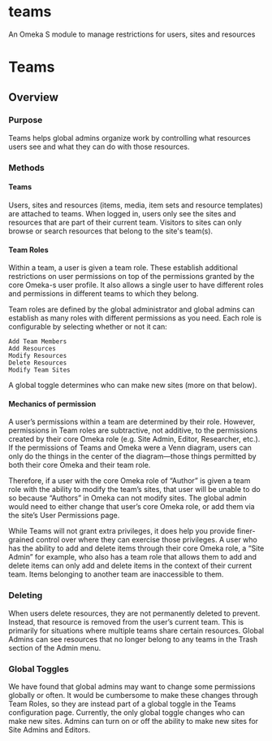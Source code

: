 # teams
An Omeka S module to manage restrictions for users, sites and resources


# Teams

## Overview

### Purpose
Teams helps global admins organize work by controlling what resources users see and what they can do with those resources. 

### Methods

#### Teams
Users, sites and resources (items, media, item sets and resource templates) are attached to teams. When logged in, users only see the sites and resources that are part of their current team. Visitors to sites can only browse or search resources that belong to the site's team(s). 

#### Team Roles
Within a team, a user is given a team role. These establish additional restrictions on user permissions on top of the permissions granted by the core Omeka-s user profile. It also allows a single user to have different roles and permissions in different teams to which they belong.

Team roles are defined by the global administrator and global admins can establish as many roles with different permissions as you need. Each role is configurable by selecting whether or not it can:

    Add Team Members
    Add Resources 
    Modify Resources
    Delete Resources    
    Modify Team Sites

A global toggle determines who can make new sites (more on that below).

#### Mechanics of permission 
A user’s permissions within a team are determined by their role. However, permissions in Team roles are subtractive, not additive, to the permissions created by their core Omeka role (e.g. Site Admin, Editor, Researcher, etc.). If the permissions of Teams and Omeka were a Venn diagram, users can only do the things in the center of the diagram—those things permitted by both their core Omeka and their team role. 

Therefore, if a user with the core Omeka role of “Author” is given a team role with the ability to modify the team’s sites, that user will be unable to do so because “Authors” in Omeka can not modify sites. The global admin would need to either change that user’s core Omeka role, or add them via the site’s User Permissions page. 

While Teams will not grant extra privileges, it does help you provide finer-grained control over where they can exercise those privileges. A user who has the ability to add and delete items through their core Omeka role, a “Site Admin” for example, who also has a team role that allows them to add and delete items can only add and delete items in the context of their current team. Items belonging to another team are inaccessible to them. 

### Deleting

When users delete resources, they are not permanently deleted to prevent. Instead, that resource is removed from the user’s current team. This is primarily for situations where multiple teams share certain resources.  Global Admins can see resources that no longer belong to any teams in the Trash section of the Admin menu.

### Global Toggles

We have found that global admins may want to change some permissions globally or often. It would be cumbersome to make these changes through Team Roles, so they are instead part of a global toggle in the Teams configuration page. Currently, the only global toggle changes who can make new sites. Admins can turn on or off the ability to make new sites for Site Admins and Editors.

